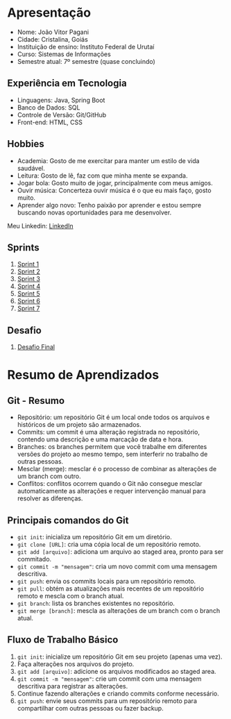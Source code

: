 # Apresentação

- Nome: João Vitor Pagani
- Cidade: Cristalina, Goiás
- Instituição de ensino: Instituto Federal de Urutaí
- Curso: Sistemas de Informações
- Semestre atual: 7º semestre (quase concluindo)

## Experiência em Tecnologia

- Linguagens: Java, Spring Boot
- Banco de Dados: SQL
- Controle de Versão: Git/GitHub
- Front-end: HTML, CSS

## Hobbies

- Academia: Gosto de me exercitar para manter um estilo de vida saudável.
- Leitura: Gosto de lê, faz com que minha mente se expanda.
- Jogar bola: Gosto muito de jogar, principalmente com meus amigos.
- Ouvir música: Concerteza ouvir música é o que eu mais faço, gosto muito.
- Aprender algo novo: Tenho paixão por aprender e estou sempre buscando novas oportunidades para me desenvolver.

Meu Linkedin:  [LinkedIn](https://www.linkedin.com/in/jo%C3%A3o-v%C3%ADtor-pagani-998536195) 

## Sprints 

1. [Sprint 1](Sprint%201/)
2. [Sprint 2](Sprint%202/)
3. [Sprint 3](Sprint%203/)
4. [Sprint 4](Sprint%204/)
4. [Sprint 5](Sprint%205/README.md)
4. [Sprint 6](Sprint%206/README.md)
4. [Sprint 7](Sprint%207/README.md)

## Desafio

1. [Desafio Final](Desafio/README.md)

# Resumo de Aprendizados

## Git - Resumo

- Repositório: um repositório Git é um local onde todos os arquivos e históricos de um projeto são armazenados.
- Commits: um commit é uma alteração registrada no repositório, contendo uma descrição e uma marcação de data e hora.
- Branches: os branches permitem que você trabalhe em diferentes versões do projeto ao mesmo tempo, sem interferir no trabalho de outras pessoas.
- Mesclar (merge): mesclar é o processo de combinar as alterações de um branch com outro.
- Conflitos: conflitos ocorrem quando o Git não consegue mesclar automaticamente as alterações e requer intervenção manual para resolver as diferenças.

## Principais comandos do Git

- `git init`: inicializa um repositório Git em um diretório.
- `git clone [URL]`: cria uma cópia local de um repositório remoto.
- `git add [arquivo]`: adiciona um arquivo ao staged area, pronto para ser commitado.
- `git commit -m "mensagem"`: cria um novo commit com uma mensagem descritiva.
- `git push`: envia os commits locais para um repositório remoto.
- `git pull`: obtém as atualizações mais recentes de um repositório remoto e mescla com o branch atual.
- `git branch`: lista os branches existentes no repositório.
- `git merge [branch]`: mescla as alterações de um branch com o branch atual.

## Fluxo de Trabalho Básico

1. `git init`: inicialize um repositório Git em seu projeto (apenas uma vez).
2. Faça alterações nos arquivos do projeto.
3. `git add [arquivo]`: adicione os arquivos modificados ao staged area.
4. `git commit -m "mensagem"`: crie um commit com uma mensagem descritiva para registrar as alterações.
5. Continue fazendo alterações e criando commits conforme necessário.
6. `git push`: envie seus commits para um repositório remoto para compartilhar com outras pessoas ou fazer backup.


